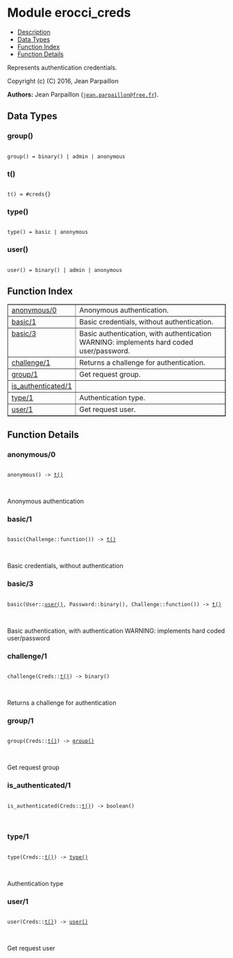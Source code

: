 

# Module erocci_creds #
* [Description](#description)
* [Data Types](#types)
* [Function Index](#index)
* [Function Details](#functions)

Represents authentication credentials.

Copyright (c) (C) 2016, Jean Parpaillon

__Authors:__ Jean Parpaillon ([`jean.parpaillon@free.fr`](mailto:jean.parpaillon@free.fr)).

<a name="types"></a>

## Data Types ##




### <a name="type-group">group()</a> ###


<pre><code>
group() = binary() | admin | anonymous
</code></pre>




### <a name="type-t">t()</a> ###


<pre><code>
t() = #creds{}
</code></pre>




### <a name="type-type">type()</a> ###


<pre><code>
type() = basic | anonymous
</code></pre>




### <a name="type-user">user()</a> ###


<pre><code>
user() = binary() | admin | anonymous
</code></pre>

<a name="index"></a>

## Function Index ##


<table width="100%" border="1" cellspacing="0" cellpadding="2" summary="function index"><tr><td valign="top"><a href="#anonymous-0">anonymous/0</a></td><td>Anonymous authentication.</td></tr><tr><td valign="top"><a href="#basic-1">basic/1</a></td><td>Basic credentials, without authentication.</td></tr><tr><td valign="top"><a href="#basic-3">basic/3</a></td><td>Basic authentication, with authentication
WARNING: implements hard coded user/password.</td></tr><tr><td valign="top"><a href="#challenge-1">challenge/1</a></td><td>Returns a challenge for authentication.</td></tr><tr><td valign="top"><a href="#group-1">group/1</a></td><td>Get request group.</td></tr><tr><td valign="top"><a href="#is_authenticated-1">is_authenticated/1</a></td><td></td></tr><tr><td valign="top"><a href="#type-1">type/1</a></td><td>Authentication type.</td></tr><tr><td valign="top"><a href="#user-1">user/1</a></td><td>Get request user.</td></tr></table>


<a name="functions"></a>

## Function Details ##

<a name="anonymous-0"></a>

### anonymous/0 ###

<pre><code>
anonymous() -&gt; <a href="#type-t">t()</a>
</code></pre>
<br />

Anonymous authentication

<a name="basic-1"></a>

### basic/1 ###

<pre><code>
basic(Challenge::function()) -&gt; <a href="#type-t">t()</a>
</code></pre>
<br />

Basic credentials, without authentication

<a name="basic-3"></a>

### basic/3 ###

<pre><code>
basic(User::<a href="#type-user">user()</a>, Password::binary(), Challenge::function()) -&gt; <a href="#type-t">t()</a>
</code></pre>
<br />

Basic authentication, with authentication
WARNING: implements hard coded user/password

<a name="challenge-1"></a>

### challenge/1 ###

<pre><code>
challenge(Creds::<a href="#type-t">t()</a>) -&gt; binary()
</code></pre>
<br />

Returns a challenge for authentication

<a name="group-1"></a>

### group/1 ###

<pre><code>
group(Creds::<a href="#type-t">t()</a>) -&gt; <a href="#type-group">group()</a>
</code></pre>
<br />

Get request group

<a name="is_authenticated-1"></a>

### is_authenticated/1 ###

<pre><code>
is_authenticated(Creds::<a href="#type-t">t()</a>) -&gt; boolean()
</code></pre>
<br />

<a name="type-1"></a>

### type/1 ###

<pre><code>
type(Creds::<a href="#type-t">t()</a>) -&gt; <a href="#type-type">type()</a>
</code></pre>
<br />

Authentication type

<a name="user-1"></a>

### user/1 ###

<pre><code>
user(Creds::<a href="#type-t">t()</a>) -&gt; <a href="#type-user">user()</a>
</code></pre>
<br />

Get request user

